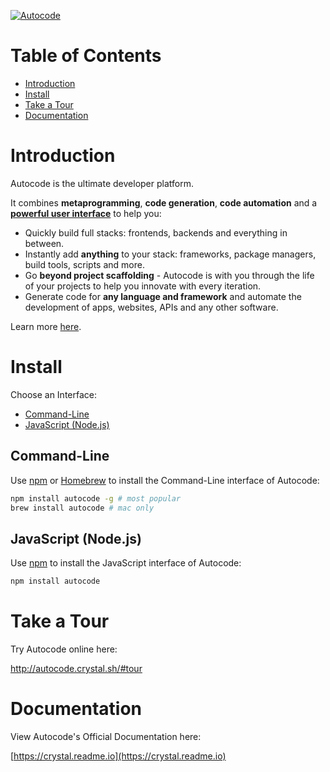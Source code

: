 
[![Autocode](https://rawgit.com/crystal/autocode/master/.autocode/image.svg)](http://crystal.sh)



# Table of Contents

- [Introduction](#intro)
- [Install](#install)
- [Take a Tour](#tour)
- [Documentation](#docs)

<a name="intro"></a>

# Introduction

Autocode is the ultimate developer platform.

It combines **metaprogramming**, **code generation**, **code automation** and a **[powerful user interface](http://autocode.crystal.sh)** to help you:

- Quickly build full stacks: frontends, backends and everything in between.
- Instantly add **anything** to your stack: frameworks, package managers, build tools, scripts and more.
- Go **beyond project scaffolding** - Autocode is with you through the life of your projects to help you innovate with every iteration.
- Generate code for **any language and framework** and automate the development of apps, websites, APIs and any other software.

Learn more [here](https://crystal.sh).

<a name="install"></a>

# Install

Choose an Interface:

- [Command-Line](#install-cli)
- [JavaScript (Node.js)](#install-js)

<a name="install-cli"></a>

## Command-Line

Use [npm](https://npmjs.com) or [Homebrew](https://brew.sh) to install the Command-Line interface of Autocode:

```sh
npm install autocode -g # most popular
brew install autocode # mac only
```

<a name="install-js"></a>

## JavaScript (Node.js)

Use [npm](https://npmjs.com) to install the JavaScript interface of Autocode:

```sh
npm install autocode
```

<a name="tour"></a>

# Take a Tour

Try Autocode online here:

http://autocode.crystal.sh/#tour

<a name="docs"></a>

# Documentation

View Autocode's Official Documentation here:

[https://crystal.readme.io](https://crystal.readme.io)

